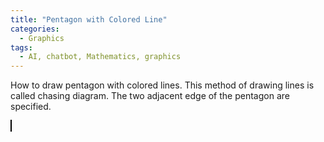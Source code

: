 ```yaml
---
title: "Pentagon with Colored Line"
categories:
  - Graphics
tags:
  - AI, chatbot, Mathematics, graphics
---
```


How to draw pentagon with colored lines.   This method of drawing lines is called chasing diagram.   The two adjacent edge of the pentagon are specified.

<style>
        canvas {
            background-color: white;
            border: 1px solid #ccc;
        }
</style>
<canvas id="canvas" width="600" height="600" style="border:1px solid #000;"></canvas>
<script>
        const canvas = document.getElementById('canvas');
        const ctx = canvas.getContext('2d');

        // Pentagon vertices
        const vertexA = { x: 300, y: 100 };
        const vertexB = { x: 500, y: 250 };
        const vertexC = { x: 400, y: 500 };
        const vertexD = { x: 200, y: 500 };
        const vertexE = { x: 100, y: 250 };

        // Draw the pentagon
        ctx.beginPath();
        ctx.moveTo(vertexA.x, vertexA.y);
        ctx.lineTo(vertexB.x, vertexB.y);
        ctx.lineTo(vertexC.x, vertexC.y);
        ctx.lineTo(vertexD.x, vertexD.y);
        ctx.lineTo(vertexE.x, vertexE.y);
        ctx.closePath();
        ctx.stroke();

        // Function to divide a line into equal parts
        function divideLine(start, end, parts) {
            const points = [];
            for (let i = 0; i <= parts; i++) {
                const x = start.x + (end.x - start.x) * (i / parts);
                const y = start.y + (end.y - start.y) * (i / parts);
                points.push({ x, y });
            }
            return points;
        }

        // Divide each side into 60 equal parts
        const pointsAB = divideLine(vertexA, vertexB, 60);
        const pointsBA = divideLine(vertexB, vertexA, 60);
        const pointsBC = divideLine(vertexB, vertexC, 60);
        const pointsCB = divideLine(vertexC, vertexB, 60);
        const pointsCD = divideLine(vertexC, vertexD, 60);
        const pointsDC = divideLine(vertexD, vertexC, 60);
        const pointsDE = divideLine(vertexD, vertexE, 60);
        const pointsED = divideLine(vertexE, vertexD, 60);
        const pointsEA = divideLine(vertexE, vertexA, 60);
        const pointsAE = divideLine(vertexA, vertexE, 60);

        // Function to draw connecting lines with color gradient
        function drawConnectingLines(points1, points2, hueOffset) {
            for (let i = 0; i < 60; i++) {
                const point1 = points1[60 - i - 1];
                const point2 = points2[i];
                const hue = (i * 6 + hueOffset) % 360; // Offset hue to vary colors
                ctx.strokeStyle = `hsl(${hue}, 100%, 50%)`;
                ctx.beginPath();
                ctx.moveTo(point1.x, point1.y);
                ctx.lineTo(point2.x, point2.y);
                ctx.stroke();
            }
        }

        // Draw connecting lines for each pair of sides
        drawConnectingLines(pointsAB, pointsAE, 0);    // Side AB to EA
        drawConnectingLines(pointsBA, pointsBC, 72);   // Side AB to BC
        drawConnectingLines(pointsCB, pointsCD, 144);  // Side BC to CD
        drawConnectingLines(pointsDC, pointsDE, 216);  // Side CD to DE
        drawConnectingLines(pointsED, pointsEA, 288);  // Side DE to EA
</script>
